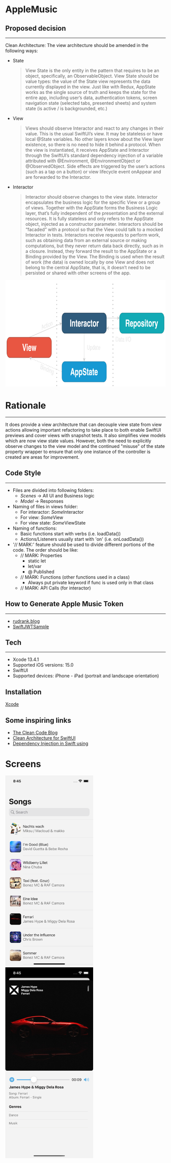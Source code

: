 # AppleMusic

## Proposed decision
***
Clean Architecture: The view architecture should be amended in the following ways:

- State
  > View State is the only entity in the pattern that requires to be an object, specifically, an ObservableObject. View State should be value types: the value of the State view represents the data currently displayed in the view. 
  Just like with Redux, AppState works as the single source of truth and keeps the state for the entire app, including user’s data, authentication tokens, screen navigation state (selected tabs, presented sheets) and system state (is active / is backgrounded, etc.)
- View
  > Views should observe Interactor and react to any changes in their value. This is the usual SwiftUI’s view. It may be stateless or have local @State variables. No other layers know about the View layer existence, so there is no need to hide it behind a protocol. When the view is instantiated, it receives AppState and Interactor through the SwiftUI’s standard dependency injection of a variable attributed with @Environment, @EnvironmentObject or @ObservedObject. Side effects are triggered by the user’s actions (such as a tap on a button) or view lifecycle event onAppear and are forwarded to the Interactor.
- Interactor
  > Interactor should observe changes to the view state. Interactor encapsulates the business logic for the specific View or a group of views. Together with the AppState forms the Business Logic layer, that’s fully independent of the presentation and the external resources. It is fully stateless and only refers to the AppState object, injected as a constructor parameter. Interactors should be “facaded” with a protocol so that the View could talk to a mocked Interactor in tests. Interactors receive requests to perform work, such as obtaining data from an external source or making computations, but they never return data back directly, such as in a closure. Instead, they forward the result to the AppState or a Binding provided by the View. The Binding is used when the result of work (the data) is owned locally by one View and does not belong to the central AppState, that is, it doesn’t need to be persisted or shared with other screens of the app.

<img src="https://raw.githubusercontent.com/nalexn/blob_files/master/images/swiftui_arc_001_d.png" alt="HTML5 Icon" width="800" height="334">

# Rationale
***
It does provide a view architecture that can decouple view state from view actions allowing important refactoring to take place to both enable SwiftUI previews and cover views with snapshot tests. It also simplifies view models which are now view state values. However, both the need to explicitly observe changes to the view model and the continued "misuse" of the state property wrapper to ensure that only one instance of the controller is created are areas for improvement.

## Code Style
***
+ Files are divided into following folders:
    - *Scenes* -> All UI and Business logic
    - *Model* -> Responses
+ Naming of files in views folder:
    - For interactor: *Some*Interactor
    - For view: *Some*View
    - For view state: *Some*ViewState
+ Naming of functions:
    - Basic functions start with verbs (i.e. loadData())
    - Actions/Listeners usually start with 'on' (i.e. onLoadData())
+ '// MARK:' feature should be used to divide different portions of the code. The order should be like:
    - // MARK: Properties
        + static let
        + let/var
        + @ Published
    - // MARK: Functions (other functions used in a class)
        + Always put private keyword if func is used only in that class
    - // MARK: API Calls (for interactor)

## How to Generate Apple Music Token
***
+ [rudrank.blog](https://rudrank.blog/postman-apple-music-api)
+ [SwiftJWTSample](https://github.com/klaas/SwiftJWTSample)

## Tech
***
+ Xcode 13.4.1
+ Supported iOS versions: 15.0
+ SwiftUI
+ Supported devices: iPhone - iPad (portrait and landscape orientation)

## Installation
[Xcode](https://developer.apple.com/download/all/?q=Xcode)

## Some inspiring links

+ [The Clean Code Blog](https://blog.cleancoder.com/uncle-bob/2012/08/13/the-clean-architecture.html)
+ [Clean Architecture for SwiftUI](https://nalexn.github.io/clean-architecture-swiftui/)
+ [Dependency Injection in Swift using](https://www.avanderlee.com/swift/dependency-injection/)

# Screens
<img src="https://github.com/serdarbakirtas/AppleMusic/blob/release/Screenshots/Songs.png" alt="HTML5 Icon" width="276" height="598"> <img src="https://github.com/serdarbakirtas/AppleMusic/blob/release/Screenshots/MusicPlay.png" alt="HTML5 Icon" width="276" height="598">

